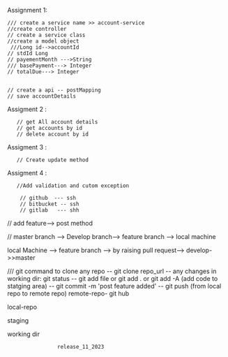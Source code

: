 Assignment 1:

    /// create a service name >> account-service
    //create controller
    // create a service class
    //create a model object
     ///Long id-->accountId
    // stdId Long
    // payementMonth --->String
    /// basePayment---> Integer
    // totalDue---> Integer


    // create a api -- postMapping
    // save accountDetails

Assigment 2 :
      
       // get All account details
       // get accounts by id
       // delete account by id


Assigment 3 :

       // Create update method


Assigment 4 :

       //Add validation and cutom exception

        // github  --- ssh
        // bitbucket -- ssh
        // gitlab   --- shh

// add feature--> post method

// master branch --> Develop branch--> feature branch --> local machine

local Machine --> feature branch --> by raising pull request--> develop- >>master


/// git command 
 to clone any repo
-- git clone repo_url
-- any changes in working dir: git status
-- git add file or git add . or git add -A (add code to statging area)
-- git commit -m 'post feature added'
-- git push (from local repo to remote repo)
remote-repo- git hub
 

local-repo

staging 

working dir 

 

                    release_11_2023
       

 